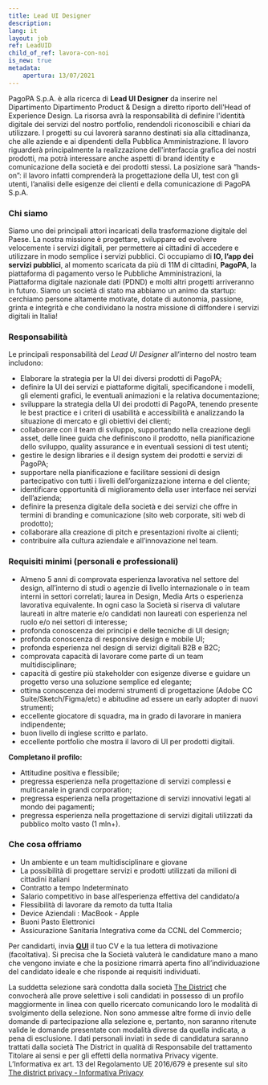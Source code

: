 ```yaml
---
title: Lead UI Designer
description:
lang: it
layout: job
ref: LeadUID
child_of_ref: lavora-con-noi
is_new: true
metadata:
    apertura: 13/07/2021 
---
```


PagoPA S.p.A. è alla ricerca di **Lead UI Designer** da inserire nel Dipartimento Dipartimento Product & Design a diretto riporto dell'Head of Experience Design. La risorsa avrà la responsabilità di definire l'identità digitale dei servizi del nostro portfolio, rendendoli riconoscibili e chiari da utilizzare. 
I progetti su cui lavorerà saranno destinati sia alla cittadinanza, che alle aziende e ai dipendenti della Pubblica Amministrazione. Il lavoro riguarderà principalmente la realizzazione dell'interfaccia grafica dei nostri prodotti, ma potrà interessare anche aspetti di brand identity e comunicazione della società e dei prodotti stessi.
La posizione sarà “hands-on”: il lavoro infatti comprenderà la progettazione della UI, test con gli utenti, l’analisi delle esigenze dei clienti e della comunicazione di PagoPA S.p.A. 

### Chi siamo

Siamo uno dei principali attori incaricati della trasformazione digitale del Paese. La nostra missione è progettare, sviluppare ed evolvere velocemente i servizi digitali, per permettere ai cittadini di accedere e utilizzare in modo semplice i servizi pubblici.
Ci occupiamo di **IO, l’app dei servizi pubblici**, al momento scaricata da più di 11M di cittadini, **PagoPA**, la piattaforma di pagamento verso le Pubbliche Amministrazioni, la Piattaforma digitale nazionale dati (PDND) e molti altri progetti arriveranno in futuro.
Siamo un società di stato ma abbiamo un animo da startup: cerchiamo persone altamente motivate, dotate di autonomia, passione, grinta e integrità e che condividano la nostra missione di diffondere i servizi digitali in Italia!

### Responsabilità

Le principali responsabilità del  _Lead UI Designer_ all’interno del nostro team includono:
- Elaborare la strategia per la UI dei diversi prodotti di PagoPA;
- definire la UI dei servizi e piattaforme digitali, specificandone i modelli, gli elementi grafici, le eventuali animazioni e la relativa documentazione;
- sviluppare la strategia della UI dei prodotti di PagoPA, tenendo presente le best practice e i criteri di usabilità e accessibilità e analizzando la situazione di mercato e gli obiettivi dei clienti;
- collaborare con il team di sviluppo, supportando nella creazione degli asset, delle linee guida che definiscono il prodotto, nella pianificazione dello sviluppo, quality assurance e in eventuali sessioni di test utenti;
- gestire le design libraries e il design system dei prodotti e servizi di PagoPA;
- supportare nella pianificazione e facilitare sessioni di design partecipativo con tutti i livelli dell’organizzazione interna e del cliente;
- identificare opportunità di miglioramento della user interface nei servizi dell’azienda;
- definire la presenza digitale della società e dei servizi che offre in termini di branding e comunicazione (sito web corporate, siti web di prodotto);
- collaborare alla creazione di pitch e presentazioni rivolte ai clienti;
- contribuire alla cultura aziendale e all’innovazione nel team.

### Requisiti minimi (personali e professionali)

- Almeno 5 anni di comprovata esperienza lavorativa nel settore del design, all’interno di studi o agenzie di livello internazionale o in team interni in settori correlati;
laurea in Design, Media Arts o esperienza lavorativa equivalente. In ogni caso la Società si riserva di valutare laureati in altre materie e/o candidati non laureati con esperienza nel ruolo e/o nei settori di interesse;
- profonda conoscenza dei principi e delle tecniche di UI design;
- profonda conoscenza di responsive design e mobile UI;
- profonda esperienza nel design di servizi digitali B2B e B2C;
- comprovata capacità di lavorare come parte di un team multidisciplinare;
- capacità di gestire più stakeholder con esigenze diverse e guidare un progetto verso una soluzione semplice ed elegante;
- ottima conoscenza dei moderni strumenti di progettazione (Adobe CC Suite/Sketch/Figma/etc) e abitudine ad essere un early adopter di nuovi strumenti;
- eccellente giocatore di squadra, ma in grado di lavorare in maniera indipendente;
- buon livello di inglese scritto e parlato.
- eccellente portfolio che mostra il lavoro di UI per prodotti digitali.

**Completano il profilo:**

- Attitudine positiva e flessibile;
- pregressa esperienza nella progettazione di servizi complessi e multicanale in grandi corporation;
- pregressa esperienza nella progettazione di servizi innovativi legati al mondo dei pagamenti;
- pregressa esperienza nella progettazione di servizi digitali utilizzati da pubblico molto vasto (1 mln+).

### Che cosa offriamo

- Un ambiente e un team multidisciplinare e giovane 
- La possibilità di progettare servizi e prodotti utilizzati da milioni di cittadini italiani
- Contratto a tempo Indeterminato
- Salario competitivo in base all’esperienza effettiva del candidato/a
- Flessibilità di lavorare da remoto da tutta Italia
- Device Aziendali : MacBook - Apple
- Buoni Pasto Elettronici
- Assicurazione Sanitaria Integrativa come da CCNL del Commercio;

Per candidarti, invia [**QUI**](https://www.the-district.com/offerta-di-lavoro/remote/lead-ui-designer.html) il tuo CV e la tua lettera di motivazione (facoltativa). Si precisa che la Società valuterà le candidature mano a mano che vengono inviate e che la posizione rimarrà aperta fino all’individuazione del candidato ideale e che risponde ai requisiti individuati.
 
La suddetta selezione sarà condotta dalla società [The District](https://www.the-district.com/) che convocherà alle prove selettive i soli candidati in possesso di un profilo maggiormente in linea con quello ricercato comunicando loro le modalità di svolgimento della selezione.
Non sono ammesse altre forme di invio delle domande di partecipazione alla selezione e, pertanto, non saranno ritenute valide le domande presentate con modalità diverse da quella indicata, a pena di esclusione.
I dati personali inviati in sede di candidatura saranno trattati dalla società The District in qualità di Responsabile del trattamento Titolare ai sensi e per gli effetti della normativa Privacy vigente.
L’Informativa ex art. 13 del Regolamento UE 2016/679 è presente sul sito [The district privacy - Informativa Privacy](https://www.the-district.com/informativa-sul-trattamento-dei-dati-personali-openings-pagopa.html)
